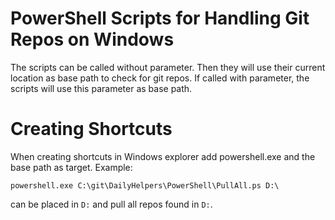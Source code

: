 PowerShell Scripts for Handling Git Repos on Windows
===

The scripts can be called without parameter. Then they will use their current location as base path to check for git repos. If called with parameter, the scripts will use this parameter as base path.

# Creating Shortcuts

When creating shortcuts in Windows explorer add powershell.exe and the base path as target. Example:
```
powershell.exe C:\git\DailyHelpers\PowerShell\PullAll.ps D:\
```
can be placed in `D:` and pull all repos found in `D:`.